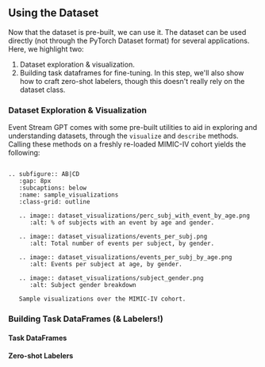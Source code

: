 ## Using the Dataset

Now that the dataset is pre-built, we can use it. The dataset can be used directly (not through the PyTorch
Dataset format) for several applications. Here, we highlight two:

1. Dataset exploration & visualization.
2. Building task dataframes for fine-tuning. In this step, we'll also show how to craft zero-shot labelers,
   though this doesn't really rely on the dataset class.

### Dataset Exploration & Visualization

Event Stream GPT comes with some pre-built utilities to aid in exploring and understanding datasets, through
the `visualize` and `describe` methods. Calling these methods on a freshly re-loaded MIMIC-IV cohort yields
the following:

```{literalinclude} dataset_description.txt
```

```{eval-rst}
.. subfigure:: AB|CD
   :gap: 8px
   :subcaptions: below
   :name: sample_visualizations
   :class-grid: outline

   .. image:: dataset_visualizations/perc_subj_with_event_by_age.png
      :alt: % of subjects with an event by age and gender.

   .. image:: dataset_visualizations/events_per_subj.png
      :alt: Total number of events per subject, by gender.

   .. image:: dataset_visualizations/events_per_subj_by_age.png
      :alt: Events per subject at age, by gender.

   .. image:: dataset_visualizations/subject_gender.png
      :alt: Subject gender breakdown

   Sample visualizations over the MIMIC-IV cohort.
```

### Building Task DataFrames (& Labelers!)

#### Task DataFrames

#### Zero-shot Labelers
